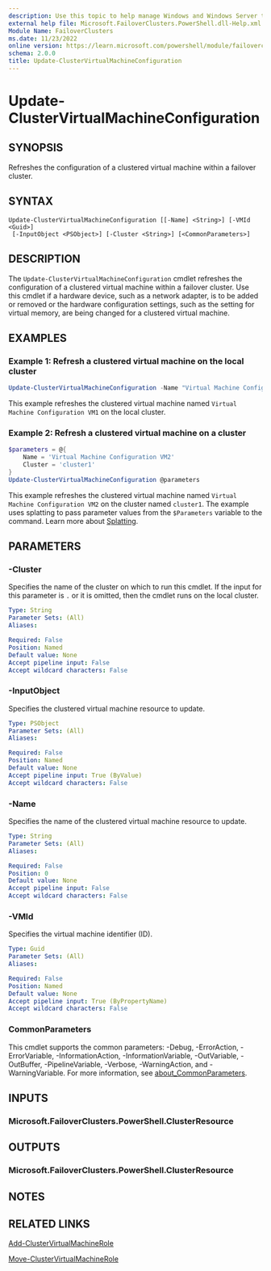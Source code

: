 ```yaml
---
description: Use this topic to help manage Windows and Windows Server technologies with Windows PowerShell.
external help file: Microsoft.FailoverClusters.PowerShell.dll-Help.xml
Module Name: FailoverClusters
ms.date: 11/23/2022
online version: https://learn.microsoft.com/powershell/module/failoverclusters/update-clustervirtualmachineconfiguration?view=windowsserver2025-ps&wt.mc_id=ps-gethelp
schema: 2.0.0
title: Update-ClusterVirtualMachineConfiguration
---
```


# Update-ClusterVirtualMachineConfiguration

## SYNOPSIS
Refreshes the configuration of a clustered virtual machine within a failover cluster.

## SYNTAX

```
Update-ClusterVirtualMachineConfiguration [[-Name] <String>] [-VMId <Guid>]
 [-InputObject <PSObject>] [-Cluster <String>] [<CommonParameters>]
```

## DESCRIPTION

The `Update-ClusterVirtualMachineConfiguration` cmdlet refreshes the configuration of a clustered
virtual machine within a failover cluster. Use this cmdlet if a hardware device, such as a network
adapter, is to be added or removed or the hardware configuration settings, such as the setting for
virtual memory, are being changed for a clustered virtual machine.

## EXAMPLES

### Example 1: Refresh a clustered virtual machine on the local cluster

```powershell
Update-ClusterVirtualMachineConfiguration -Name "Virtual Machine Configuration VM1"
```

This example refreshes the clustered virtual machine named `Virtual Machine Configuration VM1` on
the local cluster.

### Example 2: Refresh a clustered virtual machine on a cluster

```powershell
$parameters = @{
    Name = 'Virtual Machine Configuration VM2'
    Cluster = 'cluster1'
}
Update-ClusterVirtualMachineConfiguration @parameters
```

This example refreshes the clustered virtual machine named `Virtual Machine Configuration VM2` on
the cluster named `cluster1`. The example uses splatting to pass parameter values from
the `$Parameters` variable to the command. Learn more about
[Splatting](/powershell/module/microsoft.powershell.core/about/about_splatting).

## PARAMETERS

### -Cluster

Specifies the name of the cluster on which to run this cmdlet. If the input for this parameter is
`.` or it is omitted, then the cmdlet runs on the local cluster.

```yaml
Type: String
Parameter Sets: (All)
Aliases:

Required: False
Position: Named
Default value: None
Accept pipeline input: False
Accept wildcard characters: False
```

### -InputObject

Specifies the clustered virtual machine resource to update.

```yaml
Type: PSObject
Parameter Sets: (All)
Aliases:

Required: False
Position: Named
Default value: None
Accept pipeline input: True (ByValue)
Accept wildcard characters: False
```

### -Name

Specifies the name of the clustered virtual machine resource to update.

```yaml
Type: String
Parameter Sets: (All)
Aliases:

Required: False
Position: 0
Default value: None
Accept pipeline input: False
Accept wildcard characters: False
```

### -VMId

Specifies the virtual machine identifier (ID).

```yaml
Type: Guid
Parameter Sets: (All)
Aliases:

Required: False
Position: Named
Default value: None
Accept pipeline input: True (ByPropertyName)
Accept wildcard characters: False
```

### CommonParameters

This cmdlet supports the common parameters: -Debug, -ErrorAction, -ErrorVariable,
-InformationAction, -InformationVariable, -OutVariable, -OutBuffer, -PipelineVariable, -Verbose,
-WarningAction, and -WarningVariable. For more information, see
[about_CommonParameters](https://go.microsoft.com/fwlink/?LinkID=113216).

## INPUTS

### Microsoft.FailoverClusters.PowerShell.ClusterResource

## OUTPUTS

### Microsoft.FailoverClusters.PowerShell.ClusterResource

## NOTES

## RELATED LINKS

[Add-ClusterVirtualMachineRole](./Add-ClusterVirtualMachineRole.md)

[Move-ClusterVirtualMachineRole](./Move-ClusterVirtualMachineRole.md)
